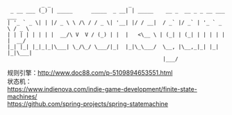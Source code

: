 ```
           _ _                         _                                     
 _ __ ___ (_) | _____      _____  _ __| | _____    __ _  __ _ _ __ ___   ___ 
| '_ ` _ \| | |/ _ \ \ /\ / / _ \| '__| |/ / __|  / _` |/ _` | '_ ` _ \ / _ \
| | | | | | | |  __/\ V  V / (_) | |  |   <\__ \ | (_| | (_| | | | | | |  __/
|_| |_| |_|_|_|\___| \_/\_/ \___/|_|  |_|\_\___/  \__, |\__,_|_| |_| |_|\___|
                                                  |___/                      

```


规则引擎：http://www.doc88.com/p-5109894653551.html  
状态机：  
           https://www.indienova.com/indie-game-development/finite-state-machines/  
           https://github.com/spring-projects/spring-statemachine
